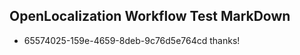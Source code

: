 ## OpenLocalization Workflow Test MarkDown
* 65574025-159e-4659-8deb-9c76d5e764cd thanks!

<!--HONumber=Jul16_HO3-->


